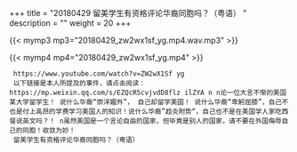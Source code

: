 +++
title = "20180429  留美学生有资格评论华裔同胞吗？（粤语） "
description = ""
weight = 20
+++

{{< mymp3 mp3="20180429_zw2wx1sf_yg.mp4.wav.mp3" >}}

{{< mymp4 mp4="20180429_zw2wx1sf_yg.mp4" >}}

     https://www.youtube.com/watch?v=ZW2wX1Sf yg 
     以下链接是本人所提及的事件，请点击阅读：https://mp.weixin.qq.com/s/EZQcR5cvjvdD8flz ilZYA n n论一位大言不惭的美国某大学留学生！ 说什么华裔“崇洋媚外”， 自己却留学美国！ 说什么华裔“卑躬屈膝”，自己不也是付上高昂的学费学习美国人的知识！说什么华裔”趋炎附势“，自己也不是在美国学人家吃西餐说英文吗？！ n虽然美国是一个言论自由的国家，但毕竟是别人的国家，请不要在外国侮辱自己的同胞！收敛为妙！ 
     留美学生有资格评论华裔同胞吗？（粤语） 
